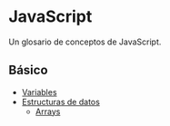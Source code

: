 # JavaScript
Un glosario de conceptos de JavaScript.

## Básico
* [Variables](https://github.com/vcrminero/javascript/blob/main/basico/variables.md)
* [Estructuras de datos](https://github.com/vcrminero/javascript/tree/main/basico/estructuras%20de%20datos)
  * [Arrays](https://github.com/vcrminero/javascript/blob/main/basico/estructuras%20de%20datos/arrays.md)
